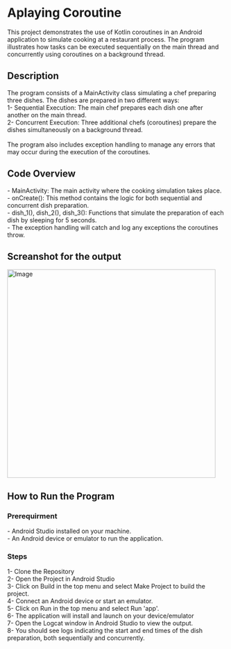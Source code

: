 <h1>Aplaying Coroutine</h1>
This project demonstrates the use of Kotlin coroutines in an Android application to simulate cooking at a restaurant process. The program illustrates how tasks can be executed sequentially on the main thread and concurrently using coroutines on a background thread.<br>

<h2>Description</h2>
The program consists of a MainActivity class simulating a chef preparing three dishes. The dishes are prepared in two different ways:<br>
1- Sequential Execution: The main chef prepares each dish one after another on the main thread.<br>
2- Concurrent Execution: Three additional chefs (coroutines) prepare the dishes simultaneously on a background thread.<br><br>
The program also includes exception handling to manage any errors that may occur during the execution of the coroutines.<br>

<h2>Code Overview</h2>
- MainActivity: The main activity where the cooking simulation takes place.<br>
- onCreate(): This method contains the logic for both sequential and concurrent dish preparation.<br>
- dish_1(), dish_2(), dish_3(): Functions that simulate the preparation of each dish by sleeping for 5 seconds.<br>
- The exception handling will catch and log any exceptions the coroutines throw.<be>

<h2>Screanshot for the output</h2>
<img width="480" alt="Image" src="https://github.com/user-attachments/assets/b7493309-840b-48d7-ade8-f0d7cff2a44a" />

<h2>How to Run the Program</h2>

<h3>Prerequirment</h3>
- Android Studio installed on your machine.<br>
- An Android device or emulator to run the application.<br>

<h3>Steps</h3>
1- Clone the Repository<br>
2- Open the Project in Android Studio<br>
3- Click on Build in the top menu and select Make Project to build the project.<br>
4- Connect an Android device or start an emulator.<br>
5- Click on Run in the top menu and select Run 'app'.<br>
6- The application will install and launch on your device/emulator<br>
7- Open the Logcat window in Android Studio to view the output.<br>
8- You should see logs indicating the start and end times of the dish preparation, both sequentially and concurrently.<br>



